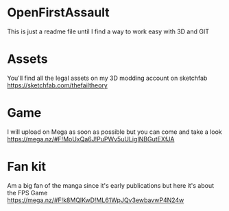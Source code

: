# OpenFirstAssault

This is just a readme file until I find a way to work easy with 3D and GIT

# Assets

You'll find all the legal assets on my 3D modding account on sketchfab
https://sketchfab.com/thefailtheory

# Game

I will upload on Mega as soon as possible but you can come and take a look
https://mega.nz/#F!MoUxQa6J!PuPWv5uULigINBGutEXfJA

# Fan kit

Am a big fan of the manga since it's early publications but here it's about the FPS Game
https://mega.nz/#F!k8MQlKwD!ML61WpJQv3ewbavwP4N24w
